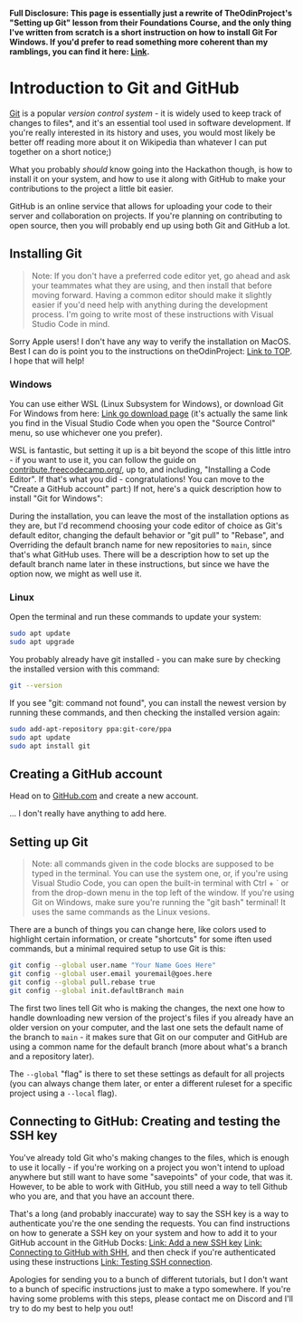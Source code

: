 **Full Disclosure: This page is essentially just a rewrite of TheOdinProject's "Setting up Git" lesson from their Foundations Course, and the only thing I've written from scratch is a short instruction on how to install Git For Windows. If you'd prefer to read something more coherent than my ramblings, you can find it here: [Link](https://www.theodinproject.com/lessons/foundations-setting-up-git).**

# Introduction to Git and GitHub

[Git](https://git-scm.com/) is a popular _version control system_ - it is widely used to keep track of changes to files*, and it's an essential tool used in software development. If you're really interested in its history and uses, you would most likely be better off reading more about it on Wikipedia than whatever I can put together on a short notice;)  

What you probably _should_ know going into the Hackathon though, is how to install it on your system, and how to use it along with GitHub to make your contributions to the project a little bit easier.  

GitHub is an online service that allows for uploading your code to their server and collaboration on projects. If you're planning on contributing to open source, then you will probably end up using both Git and GitHub a lot.  

## Installing Git

> Note: If you don't have a preferred code editor yet, go ahead and ask your teammates what they are using, and then install that before moving forward. Having a common editor should make it slightly easier if you'd need help with anything during the development process.
> I'm going to write most of these instructions with Visual Studio Code in mind.

Sorry Apple users! I don't have any way to verify the installation on MacOS. Best I can do is point you to the instructions on theOdinProject: [Link to TOP](https://www.theodinproject.com/lessons/foundations-setting-up-git#step-10-install-homebrew). I hope that will help!  

### Windows

You can use either WSL (Linux Subsystem for Windows), or download Git For Windows from here: [Link go download page](https://git-scm.com/download/win) (it's actually the same link you find in the Visual Studio Code when you open the "Source Control" menu, so use whichever one you prefer).  

WSL is fantastic, but setting it up is a bit beyond the scope of this little intro - if you want to use it, you can follow the guide on [contribute.freecodecamp.org/](https://contribute.freecodecamp.org/how-to-setup-wsl/), up to, and including, "Installing a Code Editor". If that's what you did - congratulations! You can move to the "Create a GitHub account" part:) If not, here's a quick description how to install "Git for Windows":

During the installation, you can leave the most of the installation options as they are, but I'd recommend choosing your code editor of choice as Git's default editor, changing the default behavior or "git pull" to "Rebase", and Overriding the default branch name for new repositories to `main`, since that's what GitHub uses. There will be a description how to set up the default branch name later in these instructions, but since we have the option now, we might as well use it.

### Linux

Open the terminal and run these commands to update your system:

``` bash
sudo apt update
sudo apt upgrade
```

You probably already have git installed - you can make sure by checking the installed version with this command:

``` bash
git --version
```

If you see "git: command not found", you can install the newest version by running these commands, and then checking the installed version again:

``` bash
sudo add-apt-repository ppa:git-core/ppa
sudo apt update
sudo apt install git
```

## Creating a GitHub account

Head on to [GitHub.com](https://github.com/signup) and create a new account.

... I don't really have anything to add here.

## Setting up Git

> Note: all commands given in the code blocks are supposed to be typed in the terminal. You can use the system one, or, if you're using Visual Studio Code, you can open the built-in terminal with Ctrl + \` or from the drop-down menu in the top left of the window.
> If you're using Git on Windows, make sure you're running the "git bash" terminal! It uses the same commands as the Linux vesions.

There are a bunch of things you can change here, like colors used to highlight certain information, or create "shortcuts" for some iften used commands, but a minimal required setup to use Git is this:

``` bash
git config --global user.name "Your Name Goes Here"
git config --global user.email youremail@goes.here
git config --global pull.rebase true
git config --global init.defaultBranch main
```

The first two lines tell Git who is making the changes, the next one how to handle downloading new version of the project's files if you already have an older version on your computer, and the last one sets the default name of the branch to `main` - it makes sure that Git on our computer and GitHub are using a common name for the default branch (more about what's a branch and a repository later).

The `--global` "flag" is there to set these settings as default for all projects (you can always change them later, or enter a different ruleset for a specific project using a `--local` flag).  

## Connecting to GitHub: Creating and testing the SSH key

You've already told Git who's making changes to the files, which is enough to use it locally - if you're working on a project you won't intend to upload anywhere but still want to have some "savepoints" of your code, that was it. However, to be able to work with GitHub, you still need a way to tell Github who you are, and that you have an account there.

That's a long (and probably inaccurate) way to say the SSH key is a way to authenticate you're the one sending the requests. You can find instructions on how to generate a SSH key on your system and how to add it to your GitHub account in the GitHub Docks: [Link: Add a new SSH key](https://docs.github.com/en/authentication/connecting-to-github-with-ssh/adding-a-new-ssh-key-to-your-github-account) [Link: Connecting to GitHub with SHH](https://docs.github.com/en/authentication/connecting-to-github-with-ssh/generating-a-new-ssh-key-and-adding-it-to-the-ssh-agent), and then check if you're authenticated using these instructions [Link: Testing SSH connection](https://docs.github.com/en/authentication/connecting-to-github-with-ssh/testing-your-ssh-connection).

Apologies for sending you to a bunch of different tutorials, but I don't want to a bunch of specific instructions just to make a typo somewhere. If you're having some problems with this steps, please contact me on Discord and I'll try to do my best to help you out!

